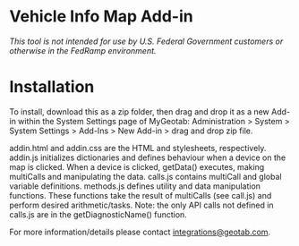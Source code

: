 # Vehicle Info Map Add-in

_This tool is not intended for use by U.S. Federal Government customers or otherwise in the FedRamp environment._

# Installation

To install, download this as a zip folder, then drag and drop it as a new Add-in within the System Settings page of MyGeotab:
Administration > System > System Settings > Add-Ins > New Add-in > drag and drop zip file.

addin.html and addin.css are the HTML and stylesheets, respectively.
addin.js initializes dictionaries and defines behaviour when a device on the map is clicked. When a device is clicked, getData() executes, making multiCalls and manipulating the data.
calls.js contains multiCall and global variable definitions.
methods.js defines utility and data manipulation functions. These functions take the result of multiCalls (see call.js) and perform desired arithmetic/tasks. Note: the only API
calls not defined in calls.js are in the getDiagnosticName() function.

For more information/details please contact integrations@geotab.com.
